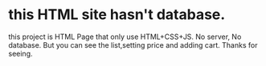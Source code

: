 # this HTML site hasn't database.
this project is HTML Page that only use HTML+CSS+JS.
No server, No database.
But you can see the list,setting price and adding cart.
Thanks for seeing.
